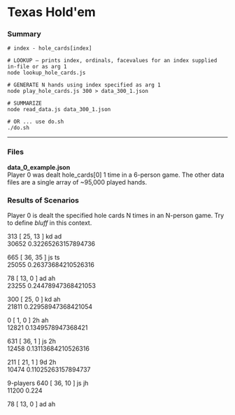 # Texas Hold'em
### Summary

```shell
# index - hole_cards[index]

# LOOKUP — prints index, ordinals, facevalues for an index supplied in-file or as arg 1
node lookup_hole_cards.js

# GENERATE N hands using index specified as arg 1
node play_hole_cards.js 300 > data_300_1.json

# SUMMARIZE
node read_data.js data_300_1.json

# OR ... use do.sh
./do.sh
```
---- 

### Files

**data_0_example.json**<br />
Player 0 was dealt hole_cards[0] 1 time in a 6-person game. The other data files are a single array of ~95,000 played hands.


### Results of Scenarios
Player 0 is dealt the specified hole cards N times in an N-person game. Try to define *bluff* in this context.

313 [ 25, 13 ] kd ad<br />
30652 0.32265263157894736

665 [ 36, 35 ] js ts<br />
25055 0.26373684210526316

78 [ 13, 0 ] ad ah<br />
23255 0.24478947368421053

300 [ 25, 0 ] kd ah<br />
21811 0.22958947368421054

0 [ 1, 0 ] 2h ah<br />
12821 0.1349578947368421

631 [ 36, 1 ] js 2h<br />
12458 0.13113684210526316

211 [ 21, 1 ] 9d 2h<br />
10474 0.11025263157894737


9-players
640 [ 36, 10 ] js jh<br />
11200 0.224

78 [ 13, 0 ] ad ah<br />


